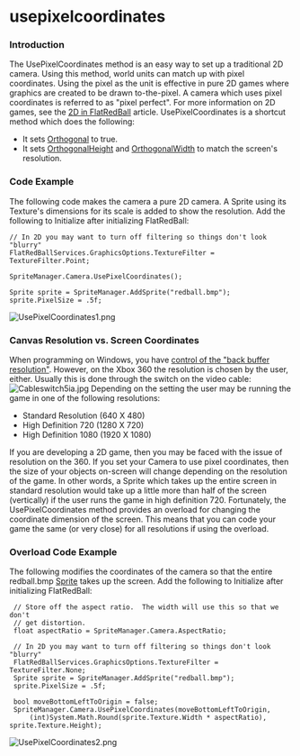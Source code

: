 # usepixelcoordinates

### Introduction

The UsePixelCoordinates method is an easy way to set up a traditional 2D camera. Using this method, world units can match up with pixel coordinates. Using the pixel as the unit is effective in pure 2D games where graphics are created to be drawn to-the-pixel. A camera which uses pixel coordinates is referred to as "pixel perfect". For more information on 2D games, see the [2D in FlatRedBall](../../../../frb/docs/index.php) article. UsePixelCoordinates is a shortcut method which does the following:

* It sets [Orthogonal](../../../../frb/docs/index.php) to true.
* It sets [OrthogonalHeight](../../../../frb/docs/index.php) and [OrthogonalWidth](../../../../frb/docs/index.php) to match the screen's resolution.

### Code Example

The following code makes the camera a pure 2D camera. A Sprite using its Texture's dimensions for its scale is added to show the resolution. Add the following to Initialize after initializing FlatRedBall:

```
// In 2D you may want to turn off filtering so things don't look "blurry"
FlatRedBallServices.GraphicsOptions.TextureFilter = TextureFilter.Point;

SpriteManager.Camera.UsePixelCoordinates();

Sprite sprite = SpriteManager.AddSprite("redball.bmp");
sprite.PixelSize = .5f;
```

![UsePixelCoordinates1.png](../../../../media/migrated\_media-UsePixelCoordinates1.png)

### Canvas Resolution vs. Screen Coordinates

When programming on Windows, you have [control of the "back buffer resolution"](../../../../frb/docs/index.php#Setting\_Resolution). However, on the Xbox 360 the resolution is chosen by the user, either. Usually this is done through the switch on the video cable: ![Cableswitch5ia.jpg](../../../../media/migrated\_media-Cableswitch5ia.jpg) Depending on the setting the user may be running the game in one of the following resolutions:

* Standard Resolution (640 X 480)
* High Definition 720 (1280 X 720)
* High Definition 1080 (1920 X 1080)

If you are developing a 2D game, then you may be faced with the issue of resolution on the 360. If you set your Camera to use pixel coordinates, then the size of your objects on-screen will change depending on the resolution of the game. In other words, a Sprite which takes up the entire screen in standard resolution would take up a little more than half of the screen (vertically) if the user runs the game in high definition 720. Fortunately, the UsePixelCoordinates method provides an overload for changing the coordinate dimension of the screen. This means that you can code your game the same (or very close) for all resolutions if using the overload.

### Overload Code Example

The following modifies the coordinates of the camera so that the entire redball.bmp [Sprite](../../../../frb/docs/index.php) takes up the screen. Add the following to Initialize after initializing FlatRedBall:

```
 // Store off the aspect ratio.  The width will use this so that we don't
 // get distortion.
 float aspectRatio = SpriteManager.Camera.AspectRatio;

 // In 2D you may want to turn off filtering so things don't look "blurry"
 FlatRedBallServices.GraphicsOptions.TextureFilter = TextureFilter.None;
 Sprite sprite = SpriteManager.AddSprite("redball.bmp");
 sprite.PixelSize = .5f;

 bool moveBottomLeftToOrigin = false;
 SpriteManager.Camera.UsePixelCoordinates(moveBottomLeftToOrigin, 
     (int)System.Math.Round(sprite.Texture.Width * aspectRatio), sprite.Texture.Height);
```

![UsePixelCoordinates2.png](../../../../media/migrated\_media-UsePixelCoordinates2.png)
